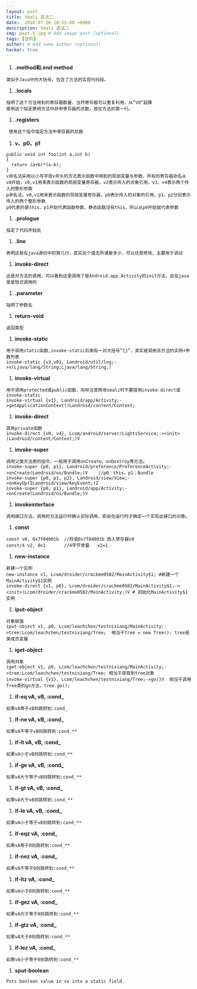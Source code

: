 ```yaml
---
layout: post
title: Smali 语法二
date:  2018-07-26 10:55:00 +0900
description: Smali 语法二
img: post-5.jpg # Add image post (optional)
tags: [逆向]
author: # Add name author (optional)
hacker: true
---
```


1. **.method和.end method**
```
类似于Java中的大括号，包含了方法的实现代码段。
```

1. **.locals**
```
指明了这个方法用到的寄存器数量，当然寄存器可以重复利用，从“V0”起算
使用这个指定表明方法中非参寄存器的总数，放在方法的第一行。
```

1. **.registers**
```
 使用这个指令指定方法中寄存器的总数
```

1. **v、p0、p1**
```
public void int foo(int a,int b)
{
  return (a+b)*(a-b);
}
v命名法采用以小写字母v开头的方式表示函数中用到的局部变量与参数，所有的寄存器命名从v0开始，v0,v1用来表示函数的局部变量寄存器，v2表示传入的对象引用，v3，v4表示两个传入的整形参数
p命名法，v0,v1用来表示函数的局部变量寄存器，p0表示传入的对象的引用，p1，p2分别表示传入的两个整形参数
p0代表的是this，p1开始代表函数参数，静态函数没有this，所以从p0开始就代表参数
```

1. **.prologue**
```
指定了代码开始处
```

1. **.line**
```
表明这是在java源码中的第几行，其实这个值无所谓是多少，可以任意修改，主要用于调试
```

1. **invoke-direct**
```
这是对方法的调用，可以看到这里调用了是Android.app.Activity的init方法，这在java里是隐式调用的
```

1. **.parameter**
```
指明了参数名
```

1. **return-void**
```
返回类型
```

1. **invoke-static**
```
用于调用static函数,invoke-static后面有一对大括号“{}”，其实是调用该方法的实例+参数列表
invoke-static {v3,v0}, Landroid/util/log;->v(Ljava/lang/String;Ljava/lang/String;)
```

1. **invoke-virtual**
```
用于调用protected或public函数，同样注意修改smali时不要错用invoke-direct或invoke-static
invoke-virtual {v1}, Landroid/app/Activity;->getApplicationContext()Landroid/content/Context;
```

1. **invoke-direct**
```
调用private函数
invoke-direct {v0, v4}, Lcom/android/server/LightsService;-><init>(Landroid/content/Context;)V
```

1. **invoke-super**
```
调用父类方法用的指令，一般用于调用onCreate、onDestroy等方法。
invoke-super {p0, p1}, Landroid/preference/PreferenceActivity;->onCreate(Landroid/os/Bundle;)V    //p0：this，p1：Bundle
invoke-super {p0, p1, p2}, Landroid/view/View;->onKeyUp(ILandroid/view/KeyEvent;)Z
invoke-super {p0, p1}, Landroid/app/Activity;->onCreate(Landroid/os/Bundle;)V
```

1. **invokeinterface**
```
调用接口方法，调用的方法运行时确认实际调用，即会在运行时才确定一个实现此接口的对象。
```

1. **const**
```
const v0, 0x7f04001b  //将值0x7f04001b 放入寄存器v0
const/4 v2, 0x1       //4字节常量   v2=1
```

1. **new-instance**
```
新建一个实例
new-instance v1, Lcom/droider/crackme0502/MainActivity$1; #新建一个MainActivity$1实例  
invoke-direct {v1, p0}, Lcom/droider/crackme0502/MainActivity$1;-><init>(Lcom/droider/crackme0502/MainActivity;)V # 初始化MainActivity$1实例  
```

1. **iput-object**
```
对象赋值
iput-object v1, p0, Lcom/leachchen/testnixiang/MainActivity;->tree:Lcom/leachchen/testnixiang/Tree;  相当于tree = new Tree(); tree是类成员变量
```
1. **iget-object**
```
调用对象
iget-object v1, p0, Lcom/leachchen/testnixiang/MainActivity;->tree:Lcom/leachchen/testnixiang/Tree; 相当于获取到tree对象
invoke-virtual {v1}, Lcom/leachchen/testnixiang/Tree;->go()V  相当于调用Tree类的go方法，tree.go();
```

1. **if-eq vA, vB, :cond_**
```
如果vA等于vB则跳转到:cond_
```

1. **if-ne vA, vB, :cond_**
```
如果vA不等于vB则跳转到:cond_**
```

1. **if-lt vA, vB, :cond_**
```
如果vA小于vB则跳转到:cond_**
```

1. **if-ge vA, vB, :cond_**
```
如果vA大于等于vB则跳转到:cond_**
```

1. **if-gt vA, vB, :cond_**
```
如果vA大于vB则跳转到:cond_**
```

1. **if-le vA, vB, :cond_**
```
如果vA小于等于vB则跳转到:cond_**
```

1. **if-eqz vA, :cond_**
```
如果vA等于0则跳转到:cond_**
```

1. **if-nez vA, :cond_**
```
如果vA不等于0则跳转到:cond_**
```

1. **if-ltz vA, :cond_**
```
如果vA小于0则跳转到:cond_**
```

1. **if-gez vA, :cond_**
```
如果vA大于等于0则跳转到:cond_**
```

1. **if-gtz vA, :cond_**
```
如果vA大于0则跳转到:cond_**
```

1. **if-lez vA, :cond_**
```
如果vA小于等于0则跳转到:cond_**
```

1. **sput-boolean**
```
Puts boolean value in vx into a static field.
```
